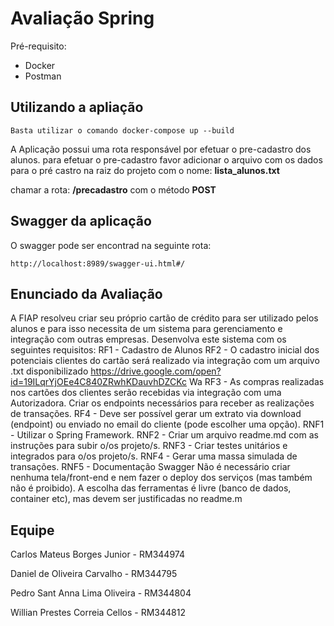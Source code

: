 # Avaliação Spring

Pré-requisito:

- Docker
- Postman

## Utilizando a apliação

`Basta utilizar o comando docker-compose up --build`

A Aplicação possui uma rota responsável por efetuar o pre-cadastro dos alunos.
para efetuar o pre-cadastro favor adicionar o arquivo com os dados para o pré castro na raiz do projeto com o nome:
**lista_alunos.txt**

chamar a rota: **/precadastro** com o método **POST**


## Swagger da aplicação

O swagger pode ser encontrad na seguinte rota: 

``
http://localhost:8989/swagger-ui.html#/
``

## Enunciado da Avaliação

A FIAP resolveu criar seu próprio cartão de crédito para ser utilizado pelos
alunos e para isso necessita de um sistema para gerenciamento e
integração com outras empresas. Desenvolva este sistema com os
seguintes requisitos:
RF1 - Cadastro de Alunos
RF2 - O cadastro inicial dos potenciais clientes do cartão será realizado via
integração com um arquivo .txt disponibilizado
https://drive.google.com/open?id=19ILqrYjOEe4C840ZRwhKDauvhDZCKc
Wa
RF3 - As compras realizadas nos cartões dos clientes serão recebidas via
integração com uma Autorizadora. Criar os endpoints necessários para
receber as realizações de transações.
RF4 - Deve ser possível gerar um extrato via download (endpoint) ou
enviado no email do cliente (pode escolher uma opção).
RNF1 - Utilizar o Spring Framework.
RNF2 - Criar um arquivo readme.md com as instruções para subir o/os
projeto/s.
RNF3 - Criar testes unitários e integrados para o/os projeto/s.
RNF4 - Gerar uma massa simulada de transações.
RNF5 - Documentação Swagger
Não é necessário criar nenhuma tela/front-end e nem fazer o deploy dos
serviços (mas também não é proibido).
A escolha das ferramentas é livre (banco de dados, container etc), mas
devem ser justificadas no readme.m

## Equipe

Carlos Mateus Borges Junior - RM344974

Daniel de Oliveira Carvalho - RM344795

Pedro Sant Anna Lima Oliveira - RM344804

Willian Prestes Correia Cellos - RM344812
